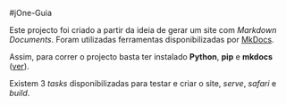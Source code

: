 #jOne-Guia

Este projecto foi criado a partir da ideia de gerar um site com *Markdown Documents*.
Foram utilizadas ferramentas disponibilizadas por [MkDocs](http://www.mkdocs.org "MkDocs").

Assim, para correr o projecto basta ter instalado **Python**, **pip** e **mkdocs** ([ver](http://www.mkdocs.org/#installation)).

Existem 3 *tasks* disponibilizadas para testar e criar o site, *serve*, *safari* e *build*.